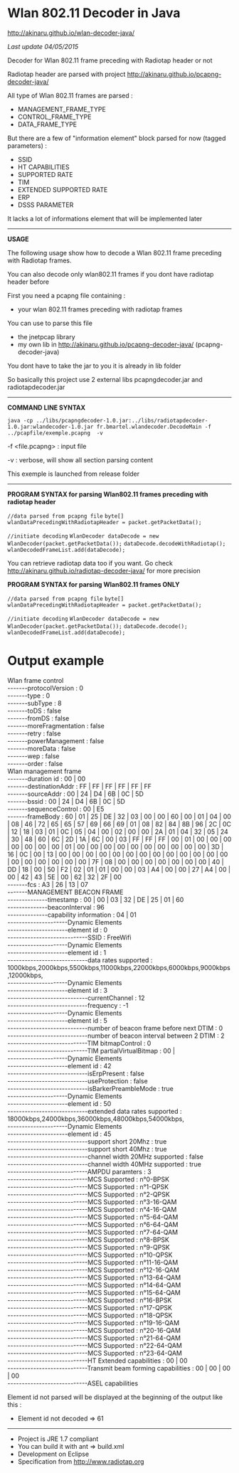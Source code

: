 # Wlan 802.11 Decoder in Java #

http://akinaru.github.io/wlan-decoder-java/

<i>Last update 04/05/2015</i>

Decoder for Wlan 802.11 frame preceding with Radiotap header or not

Radiotap header are parsed with project http://akinaru.github.io/pcapng-decoder-java/

All type of Wlan 802.11 frames are parsed :
 * MANAGEMENT_FRAME_TYPE
 * CONTROL_FRAME_TYPE
 * DATA_FRAME_TYPE

But there are a few of "information element" block parsed for now (tagged parameters) :
* SSID
* HT CAPABILITIES
* SUPPORTED RATE
* TIM
* EXTENDED SUPPORTED RATE
* ERP
* DSSS PARAMETER

It lacks a lot of informations element that will be implemented later 

<hr/>

<b>USAGE</b>

The following usage show how to decode a Wlan 802.11 frame preceding with Radiotap frames.

You can also decode only wlan802.11 frames if you dont have radiotap header before

First you need a pcapng file containing :
 * your wlan 802.11 frames preceding with radiotap frames

You can use to parse this file 
* the jnetpcap library 
* my own lib in http://akinaru.github.io/pcapng-decoder-java/ (pcapng-decoder-java)

You dont have to take the jar to you it is already in lib folder

So basically this project use 2 external libs pcapngdecoder.jar and radiotapdecoder.jar

<hr/>

<b>COMMAND LINE SYNTAX</b> 

``java -cp ../libs/pcapngdecoder-1.0.jar:../libs/radiotapdecoder-1.0.jar:wlandecoder-1.0.jar fr.bmartel.wlandecoder.DecodeMain -f ../pcapfile/exemple.pcapng  -v``

-f <file.pcapng> : input file

-v               : verbose, will show all section parsing content

This exemple is launched from release folder

<hr/>

<b>PROGRAM SYNTAX for parsing Wlan802.11 frames preceding with radiotap header</b>

``//data parsed from pcapng file``
``byte[] wlanDataPrecedingWithRadiotapHeader = packet.getPacketData();``

``//initiate decoding``
``WlanDecoder dataDecode = new WlanDecoder(packet.getPacketData());``
``dataDecode.decodeWithRadiotap();``
``wlanDecodedFrameList.add(dataDecode);``

You can retrieve radiotap data too if you want. Go check http://akinaru.github.io/radiotap-decoder-java/ for more precision

<b>PROGRAM SYNTAX for parsing Wlan802.11 frames ONLY</b>

``//data parsed from pcapng file``
``byte[] wlanDataPrecedingWithRadiotapHeader = packet.getPacketData();``

``//initiate decoding``
``WlanDecoder dataDecode = new WlanDecoder(packet.getPacketData());``
``dataDecode.decode();``
``wlanDecodedFrameList.add(dataDecode);``

# Output example


Wlan frame control<br/>
-------protocolVersion   : 0<br/>
-------type              : 0<br/>
-------subType           : 8<br/>
-------toDS              : false<br/>
-------fromDS            : false<br/>
-------moreFragmentation : false<br/>
-------retry             : false<br/>
-------powerManagement   : false<br/>
-------moreData          : false<br/>
-------wep               : false<br/>
-------order             : false<br/>
Wlan management frame<br/>
-------duration id     : 00 | 00<br/>
-------destinationAddr : FF | FF | FF | FF | FF | FF<br/>
-------sourceAddr      : 00 | 24 | D4 | 6B | 0C | 5D<br/>
-------bssid           : 00 | 24 | D4 | 6B | 0C | 5D<br/>
-------sequenceControl : 00 | E5<br/>
-------frameBody       : 60 | 01 | 25 | DE | 32 | 03 | 00 | 00 | 60 | 00 | 01 | 04 | 00 | 08 | 46 | 72 | 65 | 65 | 57 | 69 | 66 | 69 | 01 | 08 | 82 | 84 | 8B | 96 | 2C | 0C | 12 | 18 | 03 | 01 | 0C | 05 | 04 | 00 | 02 | 00 | 00 | 2A | 01 | 04 | 32 | 05 | 24 | 30 | 48 | 60 | 6C | 2D | 1A | 6C | 00 | 03 | FF | FF | FF | 00 | 01 | 00 | 00 | 00 | 00 | 00 | 00 | 00 | 01 | 00 | 00 | 00 | 00 | 00 | 00 | 00 | 00 | 00 | 00 | 3D | 16 | 0C | 00 | 13 | 00 | 00 | 00 | 00 | 00 | 00 | 00 | 00 | 00 | 00 | 00 | 00 | 00 | 00 | 00 | 00 | 00 | 00 | 00 | 7F | 08 | 00 | 00 | 00 | 00 | 00 | 00 | 00 | 40 | DD | 18 | 00 | 50 | F2 | 02 | 01 | 01 | 00 | 00 | 03 | A4 | 00 | 00 | 27 | A4 | 00 | 00 | 42 | 43 | 5E | 00 | 62 | 32 | 2F | 00<br/>
-------fcs             : A3 | 26 | 13 | 07<br/>
-------MANAGEMENT BEACON FRAME<br/>
--------------timestamp              : 00 | 00 | 03 | 32 | DE | 25 | 01 | 60<br/>
--------------beaconInterval         : 96<br/>
--------------capability information : 04 | 01<br/>
---------------------Dynamic Elements<br/>
---------------------element id : 0<br/>
----------------------------SSID : FreeWifi<br/>
---------------------Dynamic Elements<br/>
---------------------element id : 1<br/>
----------------------------data rates supported :<br/> 1000kbps,2000kbps,5500kbps,11000kbps,22000kbps,6000kbps,9000kbps,12000kbps,<br/>
---------------------Dynamic Elements<br/>
---------------------element id : 3<br/>
----------------------------currentChannel : 12<br/>
----------------------------frequency      : -1<br/>
---------------------Dynamic Elements<br/>
---------------------element id : 5<br/>
----------------------------number of beacon frame before next DTIM  : 0<br/>
----------------------------number of beacon interval between 2 DTIM : 2<br/>
----------------------------TIM bitmapControl                        : 0<br/>
----------------------------TIM partialVirtualBitmap : 00 | <br/>
---------------------Dynamic Elements<br/>
---------------------element id : 42<br/>
----------------------------isErpPresent         : false<br/>
----------------------------useProtection        : false<br/>
----------------------------isBarkerPreambleMode : true<br/>
---------------------Dynamic Elements<br/>
---------------------element id : 50<br/>
----------------------------extended data rates supported : 18000kbps,24000kbps,36000kbps,48000kbps,54000kbps,<br/>
---------------------Dynamic Elements<br/>
---------------------element id : 45<br/>
----------------------------support short 20Mhz           : true<br/>
----------------------------support short 40Mhz           : true<br/>
----------------------------channel width 20MHz supported : false<br/>
----------------------------channel width 40MHz supported : true<br/>
----------------------------AMPDU paramters               : 3<br/>
----------------------------MCS Supported : n°0-BPSK<br/>
----------------------------MCS Supported : n°1-QPSK<br/>
----------------------------MCS Supported : n°2-QPSK<br/>
----------------------------MCS Supported : n°3-16-QAM<br/>
----------------------------MCS Supported : n°4-16-QAM<br/>
----------------------------MCS Supported : n°5-64-QAM<br/>
----------------------------MCS Supported : n°6-64-QAM<br/>
----------------------------MCS Supported : n°7-64-QAM<br/>
----------------------------MCS Supported : n°8-BPSK<br/>
----------------------------MCS Supported : n°9-QPSK<br/>
----------------------------MCS Supported : n°10-QPSK<br/>
----------------------------MCS Supported : n°11-16-QAM<br/>
----------------------------MCS Supported : n°12-16-QAM<br/>
----------------------------MCS Supported : n°13-64-QAM<br/>
----------------------------MCS Supported : n°14-64-QAM<br/>
----------------------------MCS Supported : n°15-64-QAM<br/>
----------------------------MCS Supported : n°16-BPSK<br/>
----------------------------MCS Supported : n°17-QPSK<br/>
----------------------------MCS Supported : n°18-QPSK<br/>
----------------------------MCS Supported : n°19-16-QAM<br/>
----------------------------MCS Supported : n°20-16-QAM<br/>
----------------------------MCS Supported : n°21-64-QAM<br/>
----------------------------MCS Supported : n°22-64-QAM<br/>
----------------------------MCS Supported : n°23-64-QAM<br/>
----------------------------HT Extended capabilities           : 00 | 00<br/>
----------------------------Transmit beam forming capabilities : 00 | 00 | 00 | 00<br/>
----------------------------ASEL capabilities<br/>


Element id not parsed will be displayed at the beginning of the output like this :
* Element id not decoded => 61

<hr/>

* Project is JRE 1.7 compliant
* You can build it with ant => build.xml
* Development on Eclipse 
* Specification from http://www.radiotap.org
